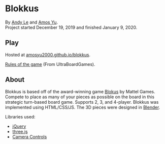 # Blokkus
By [Andy Le](andytule.github.io) and [Amos Yu](amosyu2000.github.io).  
Project started December 19, 2019 and finished January 9, 2020.  

## Play
Hosted at [amosyu2000.github.io/blokkus](https://amosyu2000.github.io/blokkus).  

[Rules of the game](https://www.ultraboardgames.com/blokus/game-rules.php) (From UltraBoardGames).

## About
Blokkus is based off of the award-winning game [Blokus](https://www.mattelgames.com/en-ca/blokus) by Mattel Games. Compete to place as many of your pieces as possible on the board in this strategic turn-based board game. Supports 2, 3, and 4-player. Blokkus was implemented using HTML/CSS/JS. The 3D pieces were designed in [Blender](https://www.blender.org/).
  
Libraries used: 
- [jQuery](https://jquery.com/)  
- [three.js](https://threejs.org/)  
- [Camera Controls](https://github.com/yomotsu/camera-controls)  
